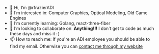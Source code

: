 - 👋 Hi, I’m @rfrazierADI
- 👀 I’m interested in: Computer Graphics, Optical Modeling, Old Game Engines 
- 🌱 I’m currently learning: Golang, react-three-fiber
- 💞️ I’m looking to collaborate on: **Anything!!!** I don't get to code as much these days and miss it :( 
- 📫 How to reach me: If you're an ADI employee you should be able to find my email. Otherwise you can [contact me through my website](https://www.fotonixx.com/about/)

<!---
rfrazierADI/rfrazierADI is a ✨ special ✨ repository because its `README.md` (this file) appears on your GitHub profile.
You can click the Preview link to take a look at your changes.
--->
